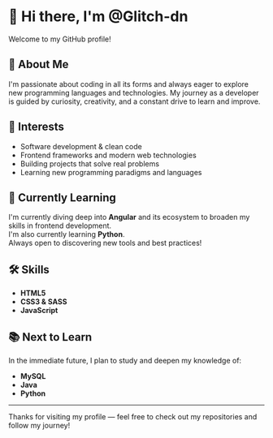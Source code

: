 # 👋 Hi there, I'm @Glitch-dn

Welcome to my GitHub profile!

## 🚀 About Me

I'm passionate about coding in all its forms and always eager to explore new programming languages and technologies. My journey as a developer is guided by curiosity, creativity, and a constant drive to learn and improve.

## 👀 Interests

- Software development & clean code
- Frontend frameworks and modern web technologies  
- Building projects that solve real problems  
- Learning new programming paradigms and languages

## 🌱 Currently Learning

I'm currently diving deep into **Angular** and its ecosystem to broaden my skills in frontend development.  
I'm also currently learning **Python**.  
Always open to discovering new tools and best practices!

## 🛠️ Skills

- **HTML5**  
- **CSS3 & SASS**  
- **JavaScript**

## 📚 Next to Learn

In the immediate future, I plan to study and deepen my knowledge of:

- **MySQL**
- **Java**
- **Python**

---

Thanks for visiting my profile — feel free to check out my repositories and follow my journey!
